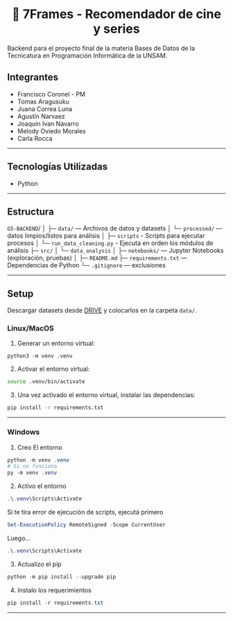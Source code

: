 # <center>🎥 7Frames  - Recomendador de cine y series

Backend para el proyecto final de la materia Bases de Datos de la Tecnicatura en Programación Informática de la UNSAM.

## Integrantes
* Francisco Coronel - PM
* Tomas Aragusuku
* Juana Correa Luna
* Agustín Narvaez
* Joaquin Ivan Navarro
* Melody Oviedo Morales
* Carla Rocca

---
## Tecnologías Utilizadas
* Python

---
## Estructura
`G5-BACKEND`/
│
├─ `data/`                         — Archivos de datos y datasets
│     └─ `processed/`                — datos limpios/listos para análisis
│
├─ `scripts`                        - Scripts para ejecutar procesos
│     └─ `run_data_cleaning.py`     - Ejecuta en orden los módulos de análisis
├─ `src/`
│   └─ `data_analysis`
│
├─ `notebooks/`                    — Jupyter Notebooks (exploración, pruebas)
│
├─ `README.md`
├─ `requirements.txt`              — Dependencias de Python
└─ `.gitignore`                    — exclusiones

---
## Setup

Descargar datasets desde [DRIVE](https://drive.google.com/drive/u/1/folders/1WTljBvyIROGeLNetssgX6SuUPafAIAsl) y colocarlos en la carpeta `data/`.

### Linux/MacOS
1. Generar un entorno virtual:
```
python3 -m venv .venv
```
2. Activar el entorno virtual:
```bash
source .venv/bin/activate
```
3. Una vez activado el entorno virtual, instalar las dependencias:
```bash
pip install -r requirements.txt
```
---
### Windows
1. Creo El entorno
```powershell
python -m venv .venv
# Si no funciona
py -m venv .venv
```

2. Activo el entorno
```powershell
.\.venv\Scripts\Activate
```
Si te tira error de ejecución de scripts, ejecutá primero
```powershell
Set-ExecutionPolicy RemoteSigned -Scope CurrentUser
```
Luego...
```powershell
.\.venv\Scripts\Activate
```

3. Actualizo el pip
```powershell
python -m pip install --upgrade pip
```

4. Instalo los requerimientos
```powershell
pip install -r requirements.txt
```

---


<!--
## Uso
 1. Activar el entorno virtual:
   - Linux/MacOS:
   ```bash
   source .venv/bin/activate
   ```
   - Windows:
   ```bash
   .\.venv\Scripts\Activate
   ```
2. Si no están creados los datasets procesados, correr el script de procesamiento:
   ```bash
   python src/data_analysis/data_processing.py
   ``` -->
